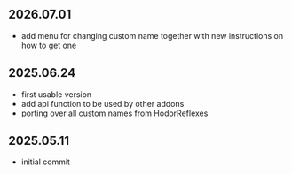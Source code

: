 ## 2026.07.01
- add menu for changing custom name together with new instructions on how to get one

## 2025.06.24
- first usable version
- add api function to be used by other addons
- porting over all custom names from HodorReflexes

## 2025.05.11
- initial commit
